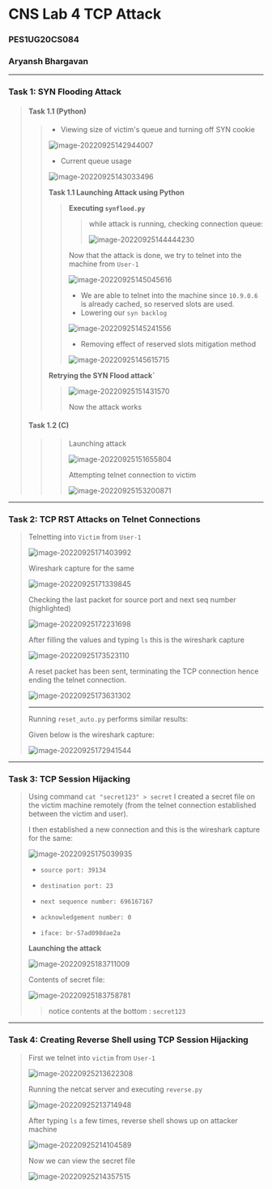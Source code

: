 # CNS Lab 4 TCP Attack  

### PES1UG20CS084

### Aryansh Bhargavan

---

### Task 1: SYN Flooding Attack

>#### Task 1.1 (Python)
>
>>- Viewing size of victim's queue and turning off SYN cookie
>>
>>![image-20220925142944007](C:\Users\Aryansh\AppData\Roaming\Typora\typora-user-images\image-20220925142944007.png)
>>
>>- Current queue usage
>>
>>  ![image-20220925143033496](C:\Users\Aryansh\AppData\Roaming\Typora\typora-user-images\image-20220925143033496.png)
>>
>>**Task 1.1 Launching Attack using Python**
>>
>>>**Executing `synflood.py`**
>>>
>>>> while attack is running, checking connection queue:
>>>>
>>>> ![image-20220925144444230](C:\Users\Aryansh\AppData\Roaming\Typora\typora-user-images\image-20220925144444230.png)
>>>
>>>Now that the attack is done, we try to telnet into the machine from `User-1`
>>>
>>>![image-20220925145045616](C:\Users\Aryansh\AppData\Roaming\Typora\typora-user-images\image-20220925145045616.png)
>>>
>>>- We are able to telnet into the machine since `10.9.0.6` is already cached, so reserved slots are used.
>>>- Lowering our `syn backlog`
>>>
>>>![image-20220925145241556](C:\Users\Aryansh\AppData\Roaming\Typora\typora-user-images\image-20220925145241556.png)
>>>
>>>- Removing effect of reserved slots mitigation method
>>>
>>>![image-20220925145615715](C:\Users\Aryansh\AppData\Roaming\Typora\typora-user-images\image-20220925145615715.png)
>>
>>**Retrying the SYN Flood attack`**
>>
>>>![image-20220925151431570](C:\Users\Aryansh\AppData\Roaming\Typora\typora-user-images\image-20220925151431570.png)
>>>
>>>Now the attack works
>
>#### Task 1.2  (C)
>
>>> Launching attack
>>>
>>> ![image-20220925151655804](C:\Users\Aryansh\AppData\Roaming\Typora\typora-user-images\image-20220925151655804.png)
>>>
>>> Attempting telnet connection to victim
>>>
>>> ![image-20220925153200871](C:\Users\Aryansh\AppData\Roaming\Typora\typora-user-images\image-20220925153200871.png)

---

### Task 2: TCP RST Attacks on Telnet Connections

>Telnetting into `Victim` from `User-1`
>
>![image-20220925171403992](C:\Users\Aryansh\AppData\Roaming\Typora\typora-user-images\image-20220925171403992.png)
>
>Wireshark capture for the same
>
>![image-20220925171339845](C:\Users\Aryansh\AppData\Roaming\Typora\typora-user-images\image-20220925171339845.png)
>
>Checking the last packet for source port and next seq number (highlighted)
>
>![image-20220925172231698](C:\Users\Aryansh\AppData\Roaming\Typora\typora-user-images\image-20220925172231698.png)
>
>After filling the values and typing `ls` this is the wireshark capture
>
>![image-20220925173523110](C:\Users\Aryansh\AppData\Roaming\Typora\typora-user-images\image-20220925173523110.png)
>
>A reset packet has been sent, terminating the TCP connection hence ending the telnet connection.
>
>![image-20220925173631302](C:\Users\Aryansh\AppData\Roaming\Typora\typora-user-images\image-20220925173631302.png)
>
>---
>
>Running `reset_auto.py` performs similar results:
>
>Given below is the wireshark capture:
>
>![image-20220925172941544](C:\Users\Aryansh\AppData\Roaming\Typora\typora-user-images\image-20220925172941544.png)

---

### Task 3: TCP Session Hijacking

>Using command `cat "secret123" > secret` I created a secret file on the victim machine remotely (from the telnet connection established between the victim and user).
>
>I then established a new connection and this is the wireshark capture for the same:
>
>![image-20220925175039935](C:\Users\Aryansh\AppData\Roaming\Typora\typora-user-images\image-20220925175039935.png)
>
>- `source port: 39134 ` 
>
>- `destination port: 23` 
>- `next sequence number: 696167167` 
>- `acknowledgement number: 0`
>- `iface: br-57ad098dae2a`
>
>
>
>**Launching the attack**
>
>![image-20220925183711009](C:\Users\Aryansh\AppData\Roaming\Typora\typora-user-images\image-20220925183711009.png)
>
>Contents of secret file:
>
>![image-20220925183758781](C:\Users\Aryansh\AppData\Roaming\Typora\typora-user-images\image-20220925183758781.png)
>
>> notice contents at the bottom : `secret123` 

---

### Task 4: Creating Reverse Shell using TCP Session Hijacking

>First we telnet into `victim` from `User-1`
>
>![image-20220925213622308](C:\Users\Aryansh\AppData\Roaming\Typora\typora-user-images\image-20220925213622308.png)
>
>Running the netcat server and executing `reverse.py`
>
>![image-20220925213714948](C:\Users\Aryansh\AppData\Roaming\Typora\typora-user-images\image-20220925213714948.png)
>
>After typing `ls` a few times, reverse shell shows up on attacker machine
>
>![image-20220925214104589](C:\Users\Aryansh\AppData\Roaming\Typora\typora-user-images\image-20220925214104589.png)
>
>Now we can view the secret file
>
>![image-20220925214357515](C:\Users\Aryansh\AppData\Roaming\Typora\typora-user-images\image-20220925214357515.png)
>
>


